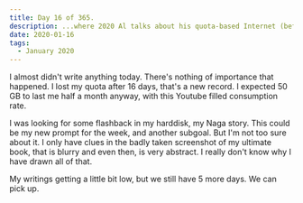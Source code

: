 ```yaml
---
title: Day 16 of 365.
description: ...where 2020 Al talks about his quota-based Internet (before he get his current Wi-Fi plan) and an old story about Naga (dragon).
date: 2020-01-16
tags:
  - January 2020
---
```

I almost didn't write anything today. There's nothing of importance that happened. I lost my quota after 16 days, that's a new record. I expected 50 GB to last me half a month anyway, with this Youtube filled consumption rate.

I was looking for some flashback in my harddisk, my Naga story. This could be my new prompt for the week, and another subgoal. But I'm not too sure about it. I only have clues in the badly taken screenshot of my ultimate book, that is blurry and even then, is very abstract. I really don't know why I have drawn all of that.

My writings getting a little bit low, but we still have 5 more days. We can pick up.